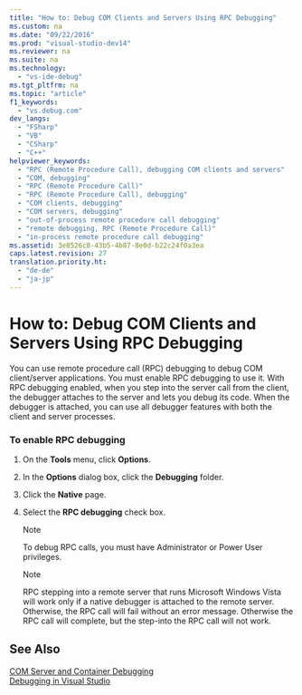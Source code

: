 ```yaml
---
title: "How to: Debug COM Clients and Servers Using RPC Debugging"
ms.custom: na
ms.date: "09/22/2016"
ms.prod: "visual-studio-dev14"
ms.reviewer: na
ms.suite: na
ms.technology: 
  - "vs-ide-debug"
ms.tgt_pltfrm: na
ms.topic: "article"
f1_keywords: 
  - "vs.debug.com"
dev_langs: 
  - "FSharp"
  - "VB"
  - "CSharp"
  - "C++"
helpviewer_keywords: 
  - "RPC (Remote Procedure Call), debugging COM clients and servers"
  - "COM, debugging"
  - "RPC (Remote Procedure Call)"
  - "RPC (Remote Procedure Call), debugging"
  - "COM clients, debugging"
  - "COM servers, debugging"
  - "out-of-process remote procedure call debugging"
  - "remote debugging, RPC (Remote Procedure Call)"
  - "in-process remote procedure call debugging"
ms.assetid: 3e8526c8-43b5-4b87-8e0d-b22c24f0a3ea
caps.latest.revision: 27
translation.priority.ht: 
  - "de-de"
  - "ja-jp"
---
```

# How to: Debug COM Clients and Servers Using RPC Debugging
You can use remote procedure call (RPC) debugging to debug COM client/server applications. You must enable RPC debugging to use it. With RPC debugging enabled, when you step into the server call from the client, the debugger attaches to the server and lets you debug its code. When the debugger is attached, you can use all debugger features with both the client and server processes.  
  
### To enable RPC debugging  
  
1.  On the **Tools** menu, click **Options**.  
  
2.  In the **Options** dialog box, click the **Debugging** folder.  
  
3.  Click the **Native** page.  
  
4.  Select the **RPC debugging** check box.  
  
    > [!NOTE]
    >  To debug RPC calls, you must have Administrator or Power User privileges.  
  
    > [!NOTE]
    >  RPC stepping into a remote server that runs Microsoft Windows Vista will work only if a native debugger is attached to the remote server. Otherwise, the RPC call will fail without an error message. Otherwise the RPC call will complete, but the step-into the RPC call will not work.  
  
## See Also  
 [COM Server and Container Debugging](../vs140/com-server-and-container-debugging.md)   
 [Debugging in Visual Studio](../vs140/debugging-in-visual-studio.md)
